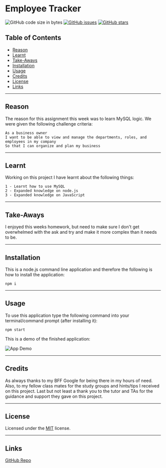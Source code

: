 # Employee Tracker
![GitHub code size in bytes](https://img.shields.io/github/languages/code-size/jdbell123/EmployeeTracker)
 [![GitHub issues](https://img.shields.io/github/issues/jdbell123/EmployeeTracker)](https://github.com/jdbell123/EmployeeTracker/issues)
 [![GitHub stars](https://img.shields.io/github/stars/jdbell123/EmployeeTracker)](https://github.com/jdbell123/EmployeeTracker/stargazers)
## Table of Contents

* [Reason](#reason)
* [Learnt](#learnt)
* [Take-Aways](#Take-Aways)
* [Installation](#installation)
* [Usage](#usage)
* [Credits](#credits)
* [License](#license)
* [Links](#links)

***

## Reason

The reason for this assignment this week was to learn MySQL logic. We were given the following challenge criteria:

```
As a business owner
I want to be able to view and manage the departments, roles, and employees in my company
So that I can organize and plan my business
```

---

## Learnt

Working on this project I have learnt about the following things:

    1 - Learnt how to use MySQL
    2 - Expanded knowledge on node.js
    3 - Expanded knowledge on JavaScript

---

## Take-Aways

I enjoyed this weeks homework, but need to make sure I don't get overwhelmed with the ask and try and make it more complex than it needs to be.

---

## Installation

This is a node.js command line application and therefore the following is how to install the application:

```
npm i

```

---

## Usage 

To use this application type the following command into your terminal/command prompt (after installing it):

```
npm start

```

This is a demo of the finished application:

![App Demo](./images/App_Demo.gif "App Demo")

---

## Credits

As always thanks to my BFF Google for being there in my hours of need. Also, to my fellow class mates for the study groups and hints/tips I received on this project. Last but not least a thank you to the tutor and TAs for the guidance and support they gave on this project. 

---

## License


Licensed under the [MIT](./LICENSE) license.


---

## Links

[GitHub Repo](https://github.com/jdbell123/EmployeeTracker)